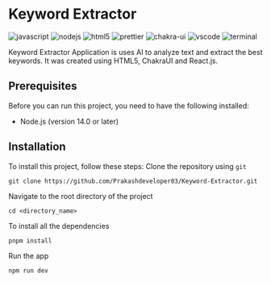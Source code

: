 # Keyword Extractor
![javascript](https://img.shields.io/badge/JavaScript-323330?logo=javascript&logoColor=F7DF1E)
![nodejs](https://img.shields.io/badge/Node.js-339933?logo=nodedotjs&logoColor=white)
![html5](https://img.shields.io/badge/HTML5-E34F26?logo=html5&logoColor=white)
![prettier](https://img.shields.io/badge/Prettier-1A2C34?logo=prettier&logoColor=F7BA3E)
![chakra-ui](https://img.shields.io/badge/Chakra--UI-319795?logo=chakra-ui&logoColor=white)
![vscode](https://img.shields.io/badge/Visual_Studio_Code-0078D4?logo=visual%20studio%20code&logoColor=white)
![terminal](https://img.shields.io/badge/Windows%20Terminal-4D4D4D?logo=windows%20terminal&logoColor=white)

Keyword Extractor Application is uses AI to analyze text and extract the best keywords. It was created using HTML5, ChakraUI and React.js.

## Prerequisites
Before you can run this project, you need to have the following installed:
- Node.js (version 14.0 or later)

## Installation
To install this project, follow these steps:
Clone the repository using `git`
```
git clone https://github.com/Prakashdeveloper03/Keyword-Extractor.git
```
Navigate to the root directory of the project
```
cd <directory_name>
```
To install all the dependencies
```
pnpm install
```
Run the app
```
npm run dev
```